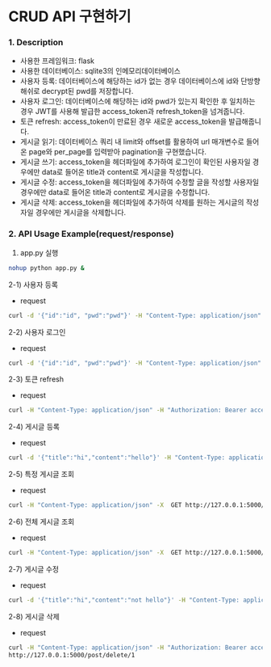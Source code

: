 # CRUD API 구현하기

### 1. Description
   
   - 사용한 프레임워크: flask
   - 사용한 데이터베이스: sqlite3의 인메모리데이터베이스
   - 사용자 등록: 데이터베이스에 해당하는 id가 없는 경우 데이터베이스에 id와 단방향 해쉬로 decrypt된 pwd를 저장합니다. 
   - 사용자 로그인: 데이터베이스에 해당하는 id와 pwd가 있는지 확인한 후 일치하는 경우 JWT를 사용해 발급한 access_token과 refresh_token을 넘겨줍니다.
   - 토큰 refresh: access_token이 만료된 경우 새로운 access_token을 발급해줍니다.  
   - 게시글 읽기: 데이터베이스 쿼리 내 limit와 offset를 활용하여 url 매개변수로 들어온 page와 per_page를 입력받아 pagination을 구현했습니다.
   - 게시글 쓰기: access_token을 헤더파일에 추가하여 로그인이 확인된 사용자일 경우에만 data로 들어온 title과 content로 게시글을 작성합니다.
   - 게시글 수정: access_token을 헤더파일에 추가하여 수정할 글을 작성할 사용자일 경우에만 data로 들어온 title과 content로 게시글을 수정합니다.
   - 게시글 삭제: access_token을 헤더파일에 추가하여 삭제를 원하는 게시글의 작성자일 경우에만 게시글을 삭제합니다.
   
### 2. API Usage Example(request/response)
1) app.py 실행
```bash
nohup python app.py &
```
2-1) 사용자 등록 
- request
```bash
curl -d '{"id":"id", "pwd":"pwd"}' -H "Content-Type: application/json" -X POST http://127.0.0.1:5000/user/register
```
2-2) 사용자 로그인 
- request
```bash
curl -d '{"id":"id", "pwd":"pwd"}' -H "Content-Type: application/json" -X POST http://127.0.0.1:5000/user/login
```
2-3) 토큰 refresh 
- request
```bash
curl -H "Content-Type: application/json" -H "Authorization: Bearer access_token" -X POST http://127.0.0.1:5000/token/refresh
```
2-4) 게시글 등록 
- request
```bash
curl -d '{"title":"hi","content":"hello"}' -H "Content-Type: application/json" -H "Authorization: Bearer access_token" -X POST http://127.0.0.1:5000/post/create
```
2-5) 특정 게시글 조회 
- request
```bash
curl -H "Content-Type: application/json" -X  GET http://127.0.0.1:5000/post/view?num=0
```
2-6) 전체 게시글 조회 
- request
```bash
curl -H "Content-Type: application/json" -X  GET http://127.0.0.1:5000/post/viewList?page=1&per_page=5
```
2-7) 게시글 수정
- request
```bash
curl -d '{"title":"hi","content":"not hello"}' -H "Content-Type: application/json" -H "Authorization: Bearer access_token" -X  PATCH http://127.0.0.1:5000/post/update/1
```
2-8) 게시글 삭제
- request
```bash
curl -H "Content-Type: application/json" -H "Authorization: Bearer access_token" -X DELETE
http://127.0.0.1:5000/post/delete/1
```
